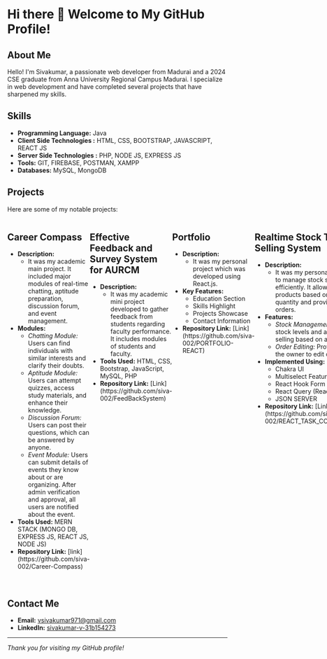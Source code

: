 # Hi there 👋  Welcome to My GitHub Profile!

## About Me

Hello! I'm Sivakumar, a passionate web developer from Madurai and a 2024 CSE graduate from Anna University Regional Campus Madurai. I specialize in web development and have completed several projects that have sharpened my skills.

## Skills

- **Programming Language:** Java
- **Client Side Technologies :** HTML, CSS, BOOTSTRAP, JAVASCRIPT, REACT JS
- **Server Side Technologies :** PHP, NODE JS, EXPRESS JS
- **Tools:** GIT, FIREBASE, POSTMAN, XAMPP
- **Databases:** MySQL, MongoDB

## Projects

Here are some of my notable projects:
<div style="display: flex; ">
    <div style="margin-bottom: 20px;">
        <h2><b>Career Compass</b></h2>
        <ul>
            <li><b>Description:</b>
                <ul>
                    <li>It was my academic main project. It included major modules of real-time chatting, aptitude preparation, discussion forum, and event management.</li>
                </ul>
            </li>
            <li><b>Modules:</b>
                <ul>
                    <li><i>Chatting Module:</i> Users can find individuals with similar interests and clarify their doubts.</li>
                    <li><i>Aptitude Module:</i> Users can attempt quizzes, access study materials, and enhance their knowledge.</li>
                    <li><i>Discussion Forum:</i> Users can post their questions, which can be answered by anyone.</li>
                    <li><i>Event Module:</i> Users can submit details of events they know about or are organizing. After admin verification and approval, all users are notified about the event.</li>
                </ul>
            </li>
            <li><b>Tools Used:</b> MERN STACK (MONGO DB, EXPRESS JS, REACT JS, NODE JS)</li>
            <li><b>Repository Link:</b> [link](https://github.com/siva-002/Career-Compass)</li>
        </ul>
    </div>
    <div style="margin-bottom: 20px;">
        <h2><b>Effective Feedback and Survey System for AURCM</b></h2>
        <ul>
            <li><b>Description:</b>
                <ul>
                    <li>It was my academic mini project developed to gather feedback from students regarding faculty performance. It includes modules of students and faculty.</li>
                </ul>
            </li>
            <li><b>Tools Used:</b> HTML, CSS, Bootstrap, JavaScript, MySQL, PHP</li>
            <li><b>Repository Link:</b> [Link](https://github.com/siva-002/FeedBackSystem)</li>
        </ul>
    </div>
    <div style="margin-bottom: 20px;">
        <h2><b>Portfolio</b></h2>
        <ul>
            <li><b>Description:</b>
                <ul>
                    <li>It was my personal project which was developed using React.js.</li>
                </ul>
            </li>
            <li><b>Key Features:</b>
                <ul>
                    <li>Education Section</li>
                    <li>Skills Highlight</li>
                    <li>Projects Showcase</li>
                    <li>Contact Information</li>
                </ul>
            </li>
            <li><b>Repository Link:</b> [Link](https://github.com/siva-002/PORTFOLIO-REACT)</li>
        </ul>
    </div>
    <div style="margin-bottom: 20px;">
        <h2><b>Realtime Stock Tracking and Selling System</b></h2>
        <ul>
            <li><b>Description:</b>
                <ul>
                    <li>It was my personal project developed to manage stock selling operations efficiently. It allows the owner to sell products based on the available stock quantity and provides features to edit orders.</li>
                </ul>
            </li>
            <li><b>Features:</b>
                <ul>
                    <li><i>Stock Management:</i> Tracks real-time stock levels and allows for product selling based on available quantities.</li>
                    <li><i>Order Editing:</i> Provides functionality for the owner to edit orders as needed.</li>
                </ul>
            </li>
            <li><b>Implemented Using:</b>
                <ul>
                    <li>Chakra UI</li>
                    <li>Multiselect Feature</li>
                    <li>React Hook Form</li>
                    <li>React Query (React Tanstack)</li>
                    <li>JSON SERVER</li>
                </ul>
            </li>
            <li><b>Repository Link:</b> [Link](https://github.com/siva-002/REACT_TASK_COMPANY_INVENTORY)</li>
        </ul>
    </div>
</div>

## Contact Me

- **Email:** [vsivakumar971@gmail.com](mailto:vsivakumar971@gmail.com)
- **LinkedIn:** [sivakumar-v-31b154273](https://www.linkedin.com/in/sivakumar-v-31b154273/)


---

*Thank you for visiting my GitHub profile!*



